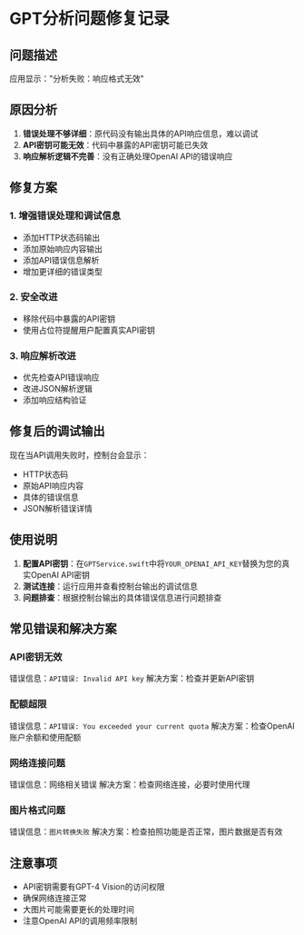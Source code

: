 # GPT分析问题修复记录

## 问题描述
应用显示："分析失败：响应格式无效"

## 原因分析
1. **错误处理不够详细**：原代码没有输出具体的API响应信息，难以调试
2. **API密钥可能无效**：代码中暴露的API密钥可能已失效
3. **响应解析逻辑不完善**：没有正确处理OpenAI API的错误响应

## 修复方案

### 1. 增强错误处理和调试信息
- 添加HTTP状态码输出
- 添加原始响应内容输出
- 添加API错误信息解析
- 增加更详细的错误类型

### 2. 安全改进
- 移除代码中暴露的API密钥
- 使用占位符提醒用户配置真实API密钥

### 3. 响应解析改进
- 优先检查API错误响应
- 改进JSON解析逻辑
- 添加响应结构验证

## 修复后的调试输出
现在当API调用失败时，控制台会显示：
- HTTP状态码
- 原始API响应内容
- 具体的错误信息
- JSON解析错误详情

## 使用说明
1. **配置API密钥**：在`GPTService.swift`中将`YOUR_OPENAI_API_KEY`替换为您的真实OpenAI API密钥
2. **测试连接**：运行应用并查看控制台输出的调试信息
3. **问题排查**：根据控制台输出的具体错误信息进行问题排查

## 常见错误和解决方案

### API密钥无效
错误信息：`API错误: Invalid API key`
解决方案：检查并更新API密钥

### 配额超限
错误信息：`API错误: You exceeded your current quota`
解决方案：检查OpenAI账户余额和使用配额

### 网络连接问题
错误信息：网络相关错误
解决方案：检查网络连接，必要时使用代理

### 图片格式问题
错误信息：`图片转换失败`
解决方案：检查拍照功能是否正常，图片数据是否有效

## 注意事项
- API密钥需要有GPT-4 Vision的访问权限
- 确保网络连接正常
- 大图片可能需要更长的处理时间
- 注意OpenAI API的调用频率限制 